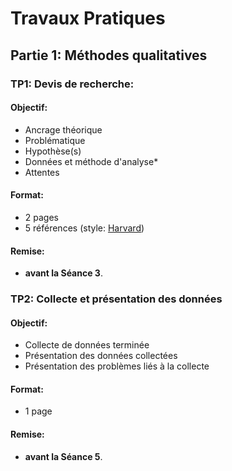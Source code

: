 # Travaux Pratiques

## Partie 1: Méthodes qualitatives

### TP1: Devis de recherche:

#### Objectif:

- Ancrage théorique
- Problématique
- Hypothèse(s)
- Données et méthode d'analyse*
- Attentes

#### Format:
- 2 pages
- 5 références (style: [Harvard](https://www.mendeley.com/guides/harvard-citation-guide))

#### Remise:
- **avant la Séance 3**.

### TP2: Collecte et présentation des données

#### Objectif:
- Collecte de données terminée
- Présentation des données collectées
- Présentation des problèmes liés à la collecte

#### Format:
- 1 page

#### Remise:
- **avant la Séance 5**.
